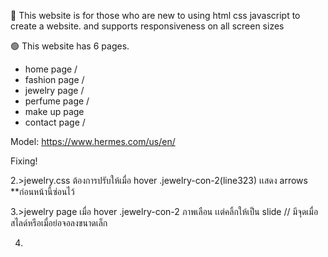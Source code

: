 💖 This website is for those who are new to using html css javascript to create a website. and supports responsiveness on all screen sizes

🟢 This website has 6 pages.
- home page     /
- fashion page  /
- jewelry page  /
- perfume page  /
- make up page
- contact page  /

Model: https://www.hermes.com/us/en/

Fixing!

2.>jewelry.css ต้องการปรับให้เมื่อ hover .jewelry-con-2(line323) เเสดง arrows **ก่อนหน้านี้ซ่อนไว้

3.>jewelry page เมื่อ hover .jewelry-con-2 ภาพเลือน เเต่คลิ้กให้เป็น slide // มีจุดเมื่อสไลด์หรือเมื่อย่อจอลงขนาดเล็ก

4.